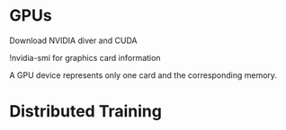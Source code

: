 # GPUs
Download NVIDIA diver and CUDA

!nvidia-smi for graphics card information

A GPU device represents only one card and the corresponding memory.

# Distributed Training
